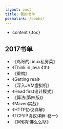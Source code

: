 ```yaml
---
layout: post
title: 我的书单
permalink: /books/
---
```


* content
{:toc}


2017书单
-----------------------------------------------------------------

+ 《鸟哥的Linux私房菜》
+ 《Think in java 4th》
+ 《重构》
+ 《Getting real》
+ 《深入JVM虚拟机》
+ 《Head first设计模式》
+ 《算法(第四版)》
+ 《Maven实战》
+ 《HTTP协议详解》
+ 《TCP/IP协议详解-卷一》
+ 《阿弥陀佛么么哒》